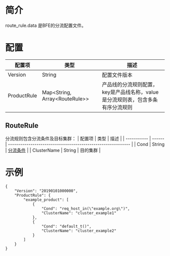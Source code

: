 # 简介

route_rule.data 是BFE的分流配置文件。

# 配置

| 配置项      | 类型   | 描述                                                         |
| ----------- | ------ | ------------------------------------------------------------ |
| Version     | String | 配置文件版本                                                 |
| ProductRule | Map&lt;String, Array&lt;RouteRule&gt;&gt; | 产品线的分流规则配置，key是产品线名称，value是分流规则表，包含多条有序分流规则 |

## RouteRule
分流规则包含分流条件及目标集群：
| 配置项      | 类型   | 描述                                                         |
| ----------- | ------ | ------------------------------------------------------------ |
| Cond     | String | [分流条件](../../condition/condition_grammar.md)  |
| ClusterName | String | 目的集群 |


# 示例

```
{
    "Version": "20190101000000",
    "ProductRule": {
        "example_product": [
            {
                "Cond": "req_host_in(\"example.org\")",
                "ClusterName": "cluster_example1"
            },
            {
                "Cond": "default_t()",
                "ClusterName": "cluster_example2"
            }
        ]
    }
}
```



